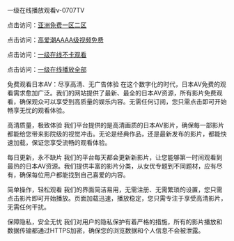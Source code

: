 一级在线播放观看v-0707TV

点击访问：<a href="https://rtj-3zo.pages.dev/">亚洲免费一区二区</a>

点击访问：<a href="https://vassv.pages.dev/">高爱潮AAAA级视频免费</a>

点击访问：<a href="https://fdhf-454.pages.dev/">一级在线不卡观看</a>

点击访问：<a href="https://bered.pages.dev/">一级在线播放全部</a>



免费观看日本AV：尽享高清、无广告体验
在这个数字化的时代，日本AV免费的观看需求愈加广泛。我们的网站提供了最新、最全的日本AV资源，所有影片免费观看，确保观众可以享受到高质量的娱乐内容。无需任何订阅，您只需点击即可开始畅享无忧的观看体验。

高清质量，极致体验
我们平台提供的是高清画质的日本AV影片，确保每一部影片都能给您带来影院级的视觉冲击。无论是经典作品，还是最新发布的影片，都能快速加载，保证您享受流畅的观看体验。

每日更新，永不缺片
我们的平台每天都会更新新影片，让您能够第一时间观看到最热的日本AV资源。我们提供丰富的影片分类，从女优专题到不同题材，应有尽有，确保每位用户都能找到自己喜爱的内容。

简单操作，轻松观看
我们的界面简洁易用，无需注册、无需繁琐的设置，您只需点击影片即可开始播放。页面加载迅速，播放稳定，您只需专注于享受高清影片，无需任何干扰。

保障隐私，安全无忧
我们对用户的隐私保护有着严格的措施，所有的影片播放和数据传输都通过HTTPS加密，确保您的浏览数据和个人信息不会被泄露。

<span style="display:none;">[Canonical link]( https://github.com/vc20250707/12367 ）</span>
